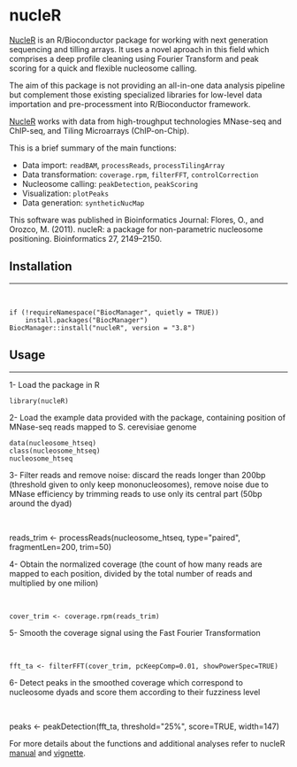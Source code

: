 # nucleR

[NucleR](http://bioconductor.org/packages/nucleR/) is an R/Bioconductor package for working with next generation sequencing and tilling arrays. It uses a novel aproach in this field which comprises a deep profile cleaning using Fourier Transform and peak scoring for a quick and flexible nucleosome calling.

The aim of this package is not providing an all-in-one data analysis pipeline but complement those existing specialized libraries for low-level data importation and pre-processment into R/Bioconductor framework.

[NucleR](http://bioconductor.org/packages/nucleR/) works with data from high-troughput technologies MNase-seq and ChIP-seq, and Tiling Microarrays (ChIP-on-Chip).

This is a brief summary of the main functions:

* Data import: `readBAM`, `processReads`, `processTilingArray`
* Data transformation: `coverage.rpm`, `filterFFT`, `controlCorrection`
* Nucleosome calling: `peakDetection`, `peakScoring`
* Visualization: `plotPeaks`
* Data generation: `syntheticNucMap`

This software was published in Bioinformatics Journal: Flores, O., and Orozco, M. (2011). nucleR: a package for non-parametric nucleosome positioning. Bioinformatics 27, 2149–2150.


## Installation
---------------
&nbsp;

    if (!requireNamespace("BiocManager", quietly = TRUE))
        install.packages("BiocManager")
    BiocManager::install("nucleR", version = "3.8")


## Usage 
---------------


1- Load the package in R
&nbsp;

    library(nucleR)

2- Load the example data provided with the package, containing position of MNase-seq reads mapped to S. cerevisiae genome
&nbsp;

    data(nucleosome_htseq)
    class(nucleosome_htseq)
    nucleosome_htseq

3- Filter reads and remove noise:  discard the reads longer than 200bp (threshold given to only keep mononucleosomes), remove noise due to MNase efficiency by trimming reads to use only its central part (50bp around the dyad) 

&nbsp;
  
   reads_trim <- processReads(nucleosome_htseq, type="paired", fragmentLen=200, trim=50)

4- Obtain the normalized coverage (the count of how many reads are mapped to each position, divided by the total number of reads and multiplied by one milion)  

&nbsp;

    cover_trim <- coverage.rpm(reads_trim)

5- Smooth the coverage signal using the Fast Fourier Transformation

&nbsp;

    fft_ta <- filterFFT(cover_trim, pcKeepComp=0.01, showPowerSpec=TRUE)

6- Detect peaks in the smoothed coverage which correspond to nucleosome dyads and score them according to their fuzziness level

&nbsp;

   peaks <- peakDetection(fft_ta, threshold="25%", score=TRUE, width=147)


For more details about the functions and additional analyses refer to nucleR [manual](https://bioconductor.org/packages/release/bioc/manuals/nucleR/man/nucleR.pdf) and [vignette](https://bioconductor.org/packages/release/bioc/vignettes/nucleR/inst/doc/nucleR.pdf).



